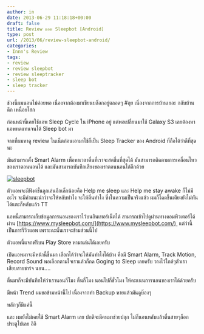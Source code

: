 ```yaml
---
author: in
date: 2013-06-29 11:18:18+00:00
draft: false
title: Review แอพ Sleepbot [Android]
type: post
url: /2013/06/review-sleepbot-android/
categories:
- Innn's Review
tags:
- review
- review sleepbot
- review sleeptracker
- sleep bot
- sleep tracker
---
```


ช่วงนี้ผมนอนไม่ค่อยพอ เนื่องจากต้องมาเขียนบล็อกอยู่ตลอดๆ #ถุย เนื่องจากการบ้านเยอะ กลับบ้านดึก เหนื่อยโฮก

ก่อนหน้านี้เคยใช้แอพ Sleep Cycle ใน iPhone อยู่ แต่พอเปลี่ยนมาใช้ Galaxy S3 เลยต้องหาแอพทดแทนจนได้ Sleep bot มา

จากที่ผมหาดู review ในเน็ตก่อนเอามาใช้ก็เป็น Sleep Tracker ของ Android ที่ถือได้ว่าดีที่สุดนะ

มันสามารถตั้ง Smart Alarm เพื่อหาเวลาตื่นที่เราจะสดชื่นที่สุดได้ มันสามารถติดตามการเคลื่อนไหวของเราตอนนอนได้ และมันสามารถบันทึกเสียงของเราตอนนอนได้อีกด้วย

[![sleepbot](https://www.innnblog.com/wp-content/uploads/2013/06/sleepbot.jpg)
](https://www.innnblog.com/wp-content/uploads/2013/06/sleepbot.jpg)

<!-- more -->ตัวแอพจะมีฟังค์ชั่นลูกเล่นอีกเล็กน้อยคือ Help me sleep และ Help me stay awake ก็ไม่มีอะไร จะมีคำแนะนำว่าจะให้หลับทำไง จะให้ตื่นทำไง ซึ่งในความเป็นจริงแล้ว ผมก็โดดขึ้นเตียงยังไม่ทันได้แตะก็หลับแล้ว TT

แอพนี้สามารถเก็บข้อมูลการนอนของเราไว้บนอินเทอร์เน็ตได้ สามารถเข้าไปดูผ่านทางคอมพิวเตอร์ได้ผ่าน [https://www.mysleepbot.com/](https://www.mysleepbot.com/)  แต่ว่านี้เป็นการรีวิวแอพ เพราะฉะนั้นเราจะข้ามส่วนนี้ไป

ตัวแอพนี้แจกฟรีบน Play Store หามาเล่นได้เลยครับ

เปิดแอพมาจะมีหน้านี้ขึ้นมา เลือกได้ว่าจะให้มันทำไงได้บ้าง คือมี Smart Alarm, Track Motion, Record Sound พอเลือกตามใจเราแล้วก็กด Goging to Sleep เลยครับ วางไว้ใกล้ๆตัวเรา เสียบสายชาร์จ นอน....

ตื่นมาก็จะมีบันทึกให้ว่าเรานอนกี่โมง ตื่นกี่โมง นอนไปกี่ชั่วโมง ให้คะแนนการนอนของเราได้ด้วยครับ

มีหน้า Trend ผมขอข้ามหน้านี้ไป เนื่องจากทำ Backup หายแล้วมันดูบ๊องๆ

หลักๆก็มีแค่นี้

และ ผมยังไม่เคยใช้ Smart Alarm เลย ปกติจะมีคนมาช่วยปลุก ไม่ก็นอนหลับแล้วตื่นสายๆล็อกประตูไปเลย อิอิ

